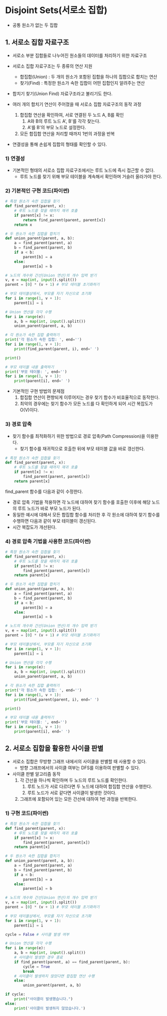 # Disjoint Sets(서로소 집합)



- 공통 원소가 없는 두 집합



## 1. 서로소 집합 자료구조

- 서로소 부분 집합들로 나누어진 원소들의 데이터를 처리하기 위한 자료구조
- 서로소 집합 자료구조는 두 종류의 연산 지원
  - 합집합(Union) : 두 개의 원소가 포함된 집합을 하나의 집합으로 합치는 연산
  - 찾기(Find) : 특정한 원소가 속한 집합이 어떤 집합인지 알려주는 연산
- 합치기 찾기(Union Find) 자료구조라고 불리기도 한다.
- 여러 개의 합치기 연산이 주어졌을 때 서로소 집합 자료구조의 동작 과정
  1. 합집합 연산을 확인하여, 서로 연결된 두 노드 A, B를 확인
     1. A와 B의 루트 노드 A', B'를 각각 찾는다.
     2. A'를 B'의 부모 노드로 설정한다.
  2. 모든 합집합 연산을 처리할 때까지 1번의 과정을 반복

- 연결성을 통해 손쉽게 집합의 형태를 확인할 수 있다.



### 1) 연결성

- 기본적인 형태의 서로소 집합 자료구조에서는 루트 노드에 즉시 접근할 수 없다.
  - 루트 노드를 찾기 위해 부모 테이블을 계속해서 확인하며 거슬러 올라가야 한다.



### 2) 기본적인 구현 코드(파이썬)

```python
# 특정 원소가 속한 집합을 찾기
def find_parent(parent, x):
    # 루트 노드를 찾을 때까지 재귀 호출
    if parent[x] != x:
        return find_parent(parent, parent[x])
    return x

# 두 원소가 속한 집합을 합치기
def union_parent(parent, a, b):
    a = find_parent(parent, a)
    b = find_parent(parent, b)
    if a < b:
        parent[b] = a
    else:
        parent[a] = b

# 노드의 개수와 간선(Union 연산)의 개수 입력 받기
v, e = map(int, input().split())
parent = [0] * (v + 1) # 부모 테이블 초기화하기

# 부모 테이블상에서, 부모를 자기 자신으로 초기화
for i in range(1, v + 1):
    parent[i] = i

# Union 연산을 각각 수행
for i in range(e):
    a, b = map(int, input().split())
    union_parent(parent, a, b)

# 각 원소가 속한 집합 출력하기
print('각 원소가 속한 집합: ', end='')
for i in range(1, v + 1):
    print(find_parent(parent, i), end=' ')

print()

# 부모 테이블 내용 출력하기
print('부모 테이블: ', end='')
for i in range(1, v + 1):
    print(parent[i], end=' ')
```

- 기본적인 구현 방법의 문제점
  1. 합집합 연산이 편향되게 이루어지는 경우 찾기 함수가 비효율적으로 동작한다.
  2. 최악의 경우에는 찾기 함수가 모든 노드를 다 확인하게 되어 시간 복잡도가 O(V)이다.



### 3) 경로 압축

- 찾기 함수를 최적화하기 위한 방법으로 경로 압축(Path Compression)을 이용한다.
  - 찾기 함수를 재귀적으로 호출한 뒤에 부모 테이블 값을 바로 갱신한다.

```python
# 특정 원소가 속한 집합을 찾기
def find_parent(parent, x):
    # 루트 노드를 찾을 때까지 재귀 호출
    if parent[x] != x:
        find_parent(parent, parent[x])
    return parent[x]
```

find_parent 함수를 다음과 같이 수정한다.

- 경로 압축 기법을 적용하면 각 노드에 대하여 찾기 함수를 호출한 이후에 해당 노드의 루트 노드가 바로 부모 노드가 된다.
- 동일한 예시에 대해서 모든 합집합 함수를 처리한 후 각 원소에 대하여 찾기 함수를 수행하면 다음과 같이 부모 테이블이 갱신된다.
- 시간 복잡도가 개선된다.



### 4) 경로 압축 기법을 사용한 코드(파이썬)

```python
# 특정 원소가 속한 집합을 찾기
def find_parent(parent, x):
    # 루트 노드를 찾을 때까지 재귀 호출
    if parent[x] != x:
        find_parent(parent, parent[x])
    return parent[x]

# 두 원소가 속한 집합을 합치기
def union_parent(parent, a, b):
    a = find_parent(parent, a)
    b = find_parent(parent, b)
    if a < b:
        parent[b] = a
    else:
        parent[a] = b

# 노드의 개수와 간선(Union 연산)의 개수 입력 받기
v, e = map(int, input().split())
parent = [0] * (v + 1) # 부모 테이블 초기화하기

# 부모 테이블상에서, 부모를 자기 자신으로 초기화
for i in range(1, v + 1):
    parent[i] = i

# Union 연산을 각각 수행
for i in range(e):
    a, b = map(int, input().split())
    union_parent(parent, a, b)

# 각 원소가 속한 집합 출력하기
print('각 원소가 속한 집합: ', end='')
for i in range(1, v + 1):
    print(find_parent(parent, i), end=' ')

print()

# 부모 테이블 내용 출력하기
print('부모 테이블: ', end='')
for i in range(1, v + 1):
    print(parent[i], end=' ')
```



## 2. 서로소 집합을 활용한 사이클 판별

- 서로소 집합은 무방향 그래프 내에서의 사이클을 판별할 때 사용할 수 있다.
  - 방향 그래프에서의 사이클 여부는 DFS를 이용하여 판별할 수 있다.
- 사이클 판별 알고리즘 동작
  1. 각 간선을 하나씩 확인하며 두 노드의 루트 노드를 확인한다.
     1. 루트 노드가 서로 다르다면 두 노드에 대하여 합집합 연산을 수행한다.
     2. 루트 노드가 서로 같다면 사이클이 발생한 것이다.
  2. 그래프에 포함되어 있는 모든 간선에 대하여 1번 과정을 반복한다.



### 1) 구현 코드(파이썬)

```python
# 특정 원소가 속한 집합을 찾기
def find_parent(parent, x):
    # 루트 노드를 찾을 때까지 재귀 호출
    if parent[x] != x:
        find_parent(parent, parent[x])
    return parent[x]

# 두 원소가 속한 집합을 합치기
def union_parent(parent, a, b):
    a = find_parent(parent, a)
    b = find_parent(parent, b)
    if a < b:
        parent[b] = a
    else:
        parent[a] = b

# 노드의 개수와 간선(Union 연산)의 개수 입력 받기
v, e = map(int, input().split())
parent = [0] * (v + 1) # 부모 테이블 초기화하기

# 부모 테이블상에서, 부모를 자기 자신으로 초기화
for i in range(1, v + 1):
    parent[i] = i

cycle = False # 사이클 발생 여부

# Union 연산을 각각 수행
for i in range(e):
    a, b = map(int, input().split())
    # 사이클이 발생한 경우 종료
    if find_parent(parent, a) == find_parent(parent, b):
        cycle = True
        break
    # 사이클이 발생하지 않았다면 합집합 연산 수행
    else:
        union_parent(parent, a, b)

if cycle:
    print("사이클이 발생했습니다.")
else:
    print('사이클이 발생하지 않았습니다.')

```


